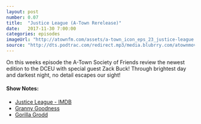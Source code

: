 ```yaml
---
layout: post
number: 0.07
title:  "Justice League (A-Town Rerelease)"
date:   2017-11-30 7:00:00
categories: episodes
imageUrl: "http://atownfm.com/assets/a-town_icon_eps_23_justice-league.jpg"
source: "http://dts.podtrac.com/redirect.mp3/media.blubrry.com/atownmovies/podcast.atownmovies.com/audio/A-Town_023_JusticeLeague_64bit.mp3"
---
```


On this weeks episode the A-Town Society of Friends review the newest edition to the DCEU with special guest Zack Buck! Through brightest day and darkest night, no detail escapes our sight!

<!-- excerpt-end -->

#### Show Notes:
- [Justice League - IMDB](http://www.imdb.com/title/tt0974015/)
- [Granny Goodness](https://en.wikipedia.org/wiki/Granny_Goodness)
- [Gorilla Grodd](https://en.wikipedia.org/wiki/Gorilla_Grodd)